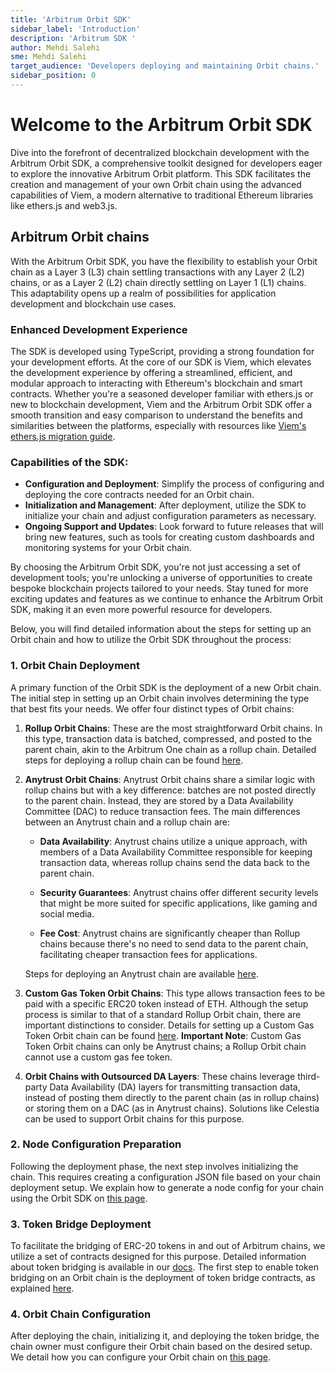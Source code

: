 ```yaml
---
title: 'Arbitrum Orbit SDK'
sidebar_label: 'Introduction'
description: 'Arbitrum SDK '
author: Mehdi Salehi
sme: Mehdi Salehi
target_audience: 'Developers deploying and maintaining Orbit chains.'
sidebar_position: 0
---
```


# Welcome to the Arbitrum Orbit SDK

Dive into the forefront of decentralized blockchain development with the Arbitrum Orbit SDK, a comprehensive toolkit designed for developers eager to explore the innovative Arbitrum Orbit platform. This SDK facilitates the creation and management of your own Orbit chain using the advanced capabilities of Viem, a modern alternative to traditional Ethereum libraries like ethers.js and web3.js.

## Arbitrum Orbit chains

With the Arbitrum Orbit SDK, you have the flexibility to establish your Orbit chain as a Layer 3 (L3) chain settling transactions with any Layer 2 (L2) chains, or as a Layer 2 (L2) chain directly settling on Layer 1 (L1) chains. This adaptability opens up a realm of possibilities for application development and blockchain use cases.

### Enhanced Development Experience

The SDK is developed using TypeScript, providing a strong foundation for your development efforts. At the core of our SDK is Viem, which elevates the development experience by offering a streamlined, efficient, and modular approach to interacting with Ethereum's blockchain and smart contracts. Whether you're a seasoned developer familiar with ethers.js or new to blockchain development, Viem and the Arbitrum Orbit SDK offer a smooth transition and easy comparison to understand the benefits and similarities between the platforms, especially with resources like [Viem's ethers.js migration guide](https://viem.sh/docs/ethers-migration.html).

### Capabilities of the SDK:

- **Configuration and Deployment**: Simplify the process of configuring and deploying the core contracts needed for an Orbit chain.
- **Initialization and Management**: After deployment, utilize the SDK to initialize your chain and adjust configuration parameters as necessary.
- **Ongoing Support and Updates**: Look forward to future releases that will bring new features, such as tools for creating custom dashboards and monitoring systems for your Orbit chain.

By choosing the Arbitrum Orbit SDK, you're not just accessing a set of development tools; you're unlocking a universe of opportunities to create bespoke blockchain projects tailored to your needs. Stay tuned for more exciting updates and features as we continue to enhance the Arbitrum Orbit SDK, making it an even more powerful resource for developers.

Below, you will find detailed information about the steps for setting up an Orbit chain and how to utilize the Orbit SDK throughout the process:

### 1. Orbit Chain Deployment

A primary function of the Orbit SDK is the deployment of a new Orbit chain. The initial step in setting up an Orbit chain involves determining the type that best fits your needs. We offer four distinct types of Orbit chains:

1. **Rollup Orbit Chains**: These are the most straightforward Orbit chains. In this type, transaction data is batched, compressed, and posted to the parent chain, akin to the Arbitrum One chain as a rollup chain. Detailed steps for deploying a rollup chain can be found [here](deployment-rollup.md).

2. **Anytrust Orbit Chains**: Anytrust Orbit chains share a similar logic with rollup chains but with a key difference: batches are not posted directly to the parent chain. Instead, they are stored by a Data Availability Committee (DAC) to reduce transaction fees. The main differences between an Anytrust chain and a rollup chain are:

   - **Data Availability**: Anytrust chains utilize a unique approach, with members of a Data Availability Committee responsible for keeping transaction data, whereas rollup chains send the data back to the parent chain.

   - **Security Guarantees**: Anytrust chains offer different security levels that might be more suited for specific applications, like gaming and social media.

   - **Fee Cost**: Anytrust chains are significantly cheaper than Rollup chains because there's no need to send data to the parent chain, facilitating cheaper transaction fees for applications.

   Steps for deploying an Anytrust chain are available [here](deployment-anytrust.md).

3. **Custom Gas Token Orbit Chains**: This type allows transaction fees to be paid with a specific ERC20 token instead of ETH. Although the setup process is similar to that of a standard Rollup Orbit chain, there are important distinctions to consider. Details for setting up a Custom Gas Token Orbit chain can be found [here](deployment-custom-gas-token.md).
   **Important Note**: Custom Gas Token Orbit chains can only be Anytrust chains; a Rollup Orbit chain cannot use a custom gas fee token.

4. **Orbit Chains with Outsourced DA Layers**: These chains leverage third-party Data Availability (DA) layers for transmitting transaction data, instead of posting them directly to the parent chain (as in rollup chains) or storing them on a DAC (as in Anytrust chains). Solutions like Celestia can be used to support Orbit chains for this purpose.

### 2. Node Configuration Preparation

Following the deployment phase, the next step involves initializing the chain. This requires creating a configuration JSON file based on your chain deployment setup. We explain how to generate a node config for your chain using the Orbit SDK on [this page](node-config-preparation.md).

### 3. Token Bridge Deployment

To facilitate the bridging of ERC-20 tokens in and out of Arbitrum chains, we utilize a set of contracts designed for this purpose. Detailed information about token bridging is available in our [docs](#TODO). The first step to enable token bridging on an Orbit chain is the deployment of token bridge contracts, as explained [here](token-bridge-deployment.md).

### 4. Orbit Chain Configuration

After deploying the chain, initializing it, and deploying the token bridge, the chain owner must configure their Orbit chain based on the desired setup. We detail how you can configure your Orbit chain on [this page](orbit-chain-configuration.md).
